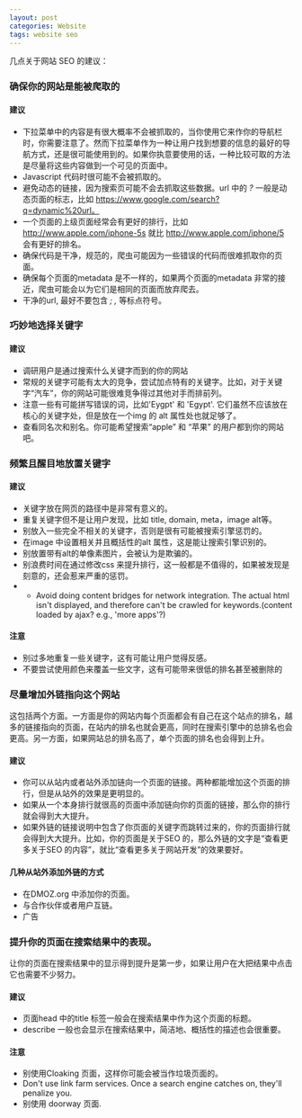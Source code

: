 ```yaml
---
layout: post
categories: Website
tags: website seo
---
```


几点关于网站 SEO 的建议：

### 确保你的网站是能被爬取的

#### 建议

* 下拉菜单中的内容是有很大概率不会被抓取的，当你使用它来作你的导航栏时，你需要注意了。然而下拉菜单作为一种让用户找到想要的信息的最好的导航方式，还是很可能使用到的。如果你执意要使用的话，一种比较可取的方法是尽量将这些内容做到一个可见的页面中。
* Javascript 代码时很可能不会被抓取的。
* 避免动态的链接，因为搜索页可能不会去抓取这些数据。url 中的 *?* 一般是动态页面的标志，比如 https://www.google.com/search?q=dynamic%20url。
* 一个页面的上级页面经常会有更好的排行，比如 http://www.apple.com/iphone-5s 就比 http://www.apple.com/iphone/5 会有更好的排名。
* 确保代码是干净，规范的，爬虫可能因为一些错误的代码而很难抓取你的页面。
* 确保每个页面的metadata 是不一样的，如果两个页面的metadata 非常的接近，爬虫可能会以为它们是相同的页面而放弃爬去。
* 干净的url, 最好不要包含 *;* *,* 等标点符号。

### 巧妙地选择关键字

#### 建议

* 调研用户是通过搜索什么关键字而到的你的网站
* 常规的关键字可能有太大的竞争，尝试加点特有的关键字。比如，对于关键字“汽车”，你的网站可能很难竞争得过其他对手而排前列。
* 注意一些有可能拼写错误的词，比如'Eygpt' 和 'Egypt'. 它们虽然不应该放在核心的关键字处，但是放在一个img 的 alt 属性处也就足够了。
* 查看同名次和别名。你可能希望搜索“apple” 和 “苹果” 的用户都到你的网站吧。


### 频繁且醒目地放置关键字

#### 建议

* 关键字放在网页的路径中是非常有意义的。
* 重复关键字但不是让用户发现，比如 title, domain, meta，image alt等。
* 别放入一些完全不相关的关键字，否则是很有可能被搜索引擎惩罚的。
* 在image 中设置相关并且概括性的alt 属性，这是能让搜索引擎识别的。
* 别放置带有alt的单像素图片，会被认为是欺骗的。
* 别浪费时间在通过修改css 来提升排行，这一般都是不值得的，如果被发现是刻意的，还会惹来严重的惩罚。
*   * Avoid doing content bridges for network integration. The actual html isn't displayed, and therefore can't be crawled for keywords.(content loaded by ajax? e.g., 'more apps'?)

#### 注意

* 别过多地重复一些关键字，这有可能让用户觉得反感。
* 不要尝试使用颜色来覆盖一些文字，这有可能带来很低的排名甚至被删除的

### 尽量增加外链指向这个网站

这包括两个方面。一方面是你的网站内每个页面都会有自己在这个站点的排名，越多的链接指向的页面，在站内的排名也就会更高，同时在搜索引擎中的总排名也会更高。另一方面，如果网站总的排名高了，单个页面的排名也会得到上升。

#### 建议

* 你可以从站内或者站外添加链向一个页面的链接。两种都能增加这个页面的排行，但是从站外的效果是更明显的。
* 如果从一个本身排行就很高的页面中添加链向你的页面的链接，那么你的排行就会得到大大提升。
* 如果外链的链接说明中包含了你页面的关键字而跳转过来的，你的页面排行就会得到大大提升。比如，你的页面是关于SEO 的，那么外链的文字是“查看更多关于SEO 的内容”，就比“查看更多关于网站开发”的效果要好。

#### 几种从站外添加外链的方式

* 在DMOZ.org 中添加你的页面。
* 与合作伙伴或者用户互链。
* 广告


### 提升你的页面在搜索结果中的表现。

让你的页面在搜索结果中的显示得到提升是第一步，如果让用户在大把结果中点击它也需要不少努力。

#### 建议

* 页面head 中的title 标签一般会在搜索结果中作为这个页面的标题。
* describe 一般也会显示在搜索结果中，简洁地、概括性的描述也会很重要。

#### 注意

* 别使用Cloaking 页面，这样你可能会被当作垃圾页面的。
* Don't use link farm services. Once a search engine catches on, they'll penalize you.
* 别使用 doorway 页面.